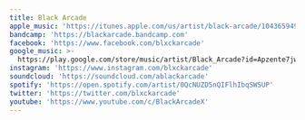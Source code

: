 ```yaml
---
title: Black Arcade
apple_music: 'https://itunes.apple.com/us/artist/black-arcade/1043659494'
bandcamp: 'https://blackarcade.bandcamp.com'
facebook: 'https://www.facebook.com/blxckarcade'
google_music: >-
  https://play.google.com/store/music/artist/Black_Arcade?id=Apzente7jwl2j2t4ogzynay6r5i
instagram: 'https://www.instagram.com/blxckarcade'
soundcloud: 'https://soundcloud.com/ablackarcade'
spotify: 'https://open.spotify.com/artist/0QcNUZD5nQIFlhIbqSWSUP'
twitter: 'https://twitter.com/blxckarcade'
youtube: 'https://www.youtube.com/c/BlackArcadeX'
---
```


